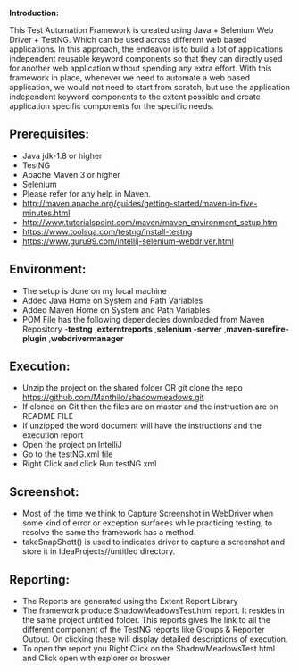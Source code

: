 **Introduction:**

This Test Automation Framework is created using Java + Selenium Web Driver + TestNG. Which can be used across different web based applications.
In this approach, the endeavor is to build a lot of applications independent reusable keyword components so that they can directly used for another web application without spending any extra effort. 
With this framework in place, whenever we need to automate a web based application, we would not need to start from scratch, but use the application independent keyword components to the extent possible and create application specific components for the specific needs.

Prerequisites:
---------------
*	Java jdk-1.8 or higher
*   TestNG
*	Apache Maven 3 or higher
*   Selenium
*	Please refer for any help in Maven. 
* 	http://maven.apache.org/guides/getting-started/maven-in-five-minutes.html
* 	http://www.tutorialspoint.com/maven/maven_environment_setup.htm
*   https://www.toolsqa.com/testng/install-testng
*   https://www.guru99.com/intellij-selenium-webdriver.html

Environment:
---------------
* 	The setup is done on my local machine
*   Added Java Home on System and Path Variables
*   Added Maven Home on System and Path Variables
*   POM File has the following dependecies  downloaded from Maven Repository
  -**testng**
  ,**externtreports**
  ,**selenium -server**
  ,**maven-surefire-plugin**
   ,**webdrivermanager**

  
Execution:
---------------
*	Unzip the project on the shared folder OR  git clone the repo https://github.com/Manthilo/shadowmeadows.git
*   If cloned on Git then the files are on master and the instruction are on README FILE
*   If unzipped the word document will have the instructions and the execution report
*   Open the project on IntelliJ
*   Go to the testNG.xml file
*   Right Click and click Run testNG.xml

Screenshot:
---------------
*	Most of the time we think to Capture Screenshot in WebDriver when some kind of error or exception surfaces while practicing testing, to resolve the same the framework has a method. 
*	takeSnapShott() is used to indicates driver to capture a screenshot and store it in IdeaProjects//untitled directory.

Reporting:
---------------
*  The Reports are generated using the Extent Report Library
*  The framework produce ShadowMeadowsTest.html report. It resides in the same project untitled folder. This reports gives the link to all the different component of the TestNG reports like Groups & Reporter Output. On clicking these will display detailed descriptions of execution.
* To open the report you Right Click on the ShadowMeadowsTest.html and Click open with explorer or broswer

